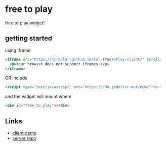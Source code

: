 
# free to play
free to play widget!

## getting started
using iframe 
```html
<iframe src="https://niradler.github.io/lol-freeToPlay-client/" scrolling="no" style=" width: 360px; height:122px;  overflow: hidden;">
  <p>Your browser does not support iframes.</p>
</iframe>
``` 
OR
include 
```html
<script type="text/javascript" src="https://cdn.jsdelivr.net/npm/free-to-play@latest/main.js"></script>
``` 
and the widget will mount where 
```html
<div id="free_to_play"></div>
``` 
## Links
- [client demo](https://niradler.github.io/lol-freeToPlay-client/)
- [server repo](https://github.com/niradler/lol-freeToPlay-server)
